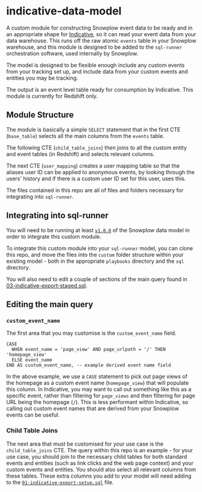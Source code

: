 # indicative-data-model
A custom module for constructing Snowplow event data to be ready and in an appropriate shape for [Indicative](https://www.indicative.com/), so it can read your event data from your data warehouse. This runs off the raw atomic `events` table in your Snowplow warehouse, and this module is designed to be added to the `sql-runner` orchestration software, used internally by Snowplow. 

The model is designed to be flexible enough include any custom events from your tracking set up, and include data from your custom events and entities you may be tracking. 

The output is an event level table ready for consumption by Indicative. This module is currently for Redshift only. 

## Module Structure
The module is basically a simple `SELECT` statement that in the first CTE (`base_table`) selects all the main columns from the `events` table.

The following CTE (`child_table_joins`) then joins to all the custom entity and event tables (in Redshift) and selects relevant columns.

The next CTE (`user_mapping`) creates a user mapping table so that the aliases user ID can be applied to anonymous events, by looking through the users' history and if there is a custom user ID set for this user, uses this. 

The files contained in this repo are all of files and folders necessary for integrating into `sql-runner`.

## Integrating into sql-runner
You will need to be running at least [`v1.0.0`](https://github.com/snowplow/data-models) of the Snowplow data model in order to integrate this custom module.

To integrate this custom module into your `sql-runner` model, you can clone this repo, and move the files into the `custom` folder structure within your existing model - both in the appropriate `playbooks` directory and the `sql` directory.

You will also need to edit a couple of sections of the main query found in [03-indicative-export-staged.sql](web/v1/redshift/sql-runner/sql/custom/01-indicative-export/03-indicative-export-staged.sql).

## Editing the main query
### `custom_event_name`
The first area that you may customise is the `custom_event_name` field. 

```
CASE
  WHEN event_name = 'page_view' AND page_urlpath = '/' THEN 'homepage_view'
  ELSE event_name
END AS custom_event_name, -- example derived event name field
```
In the above example, we use a `CASE` statement to pick out page views of the homepage as a custom event name (`homepage_view`) that will populate this column. In Indicative, you may want to call out something like this as a specific event, rather than filtering for `page_views` and then filtering for page URL being the homepage (`/`). This is less performant within Indicative, so calling out custom event names that are derived from your Snowplow events can be useful.

### Child Table Joins
The next area that must be customised for your use case is the `child_table_joins` CTE. The query within this repo is an example - for your use case, you should join to the necessary child tables for both standard events and entities (such as link clicks and the web page context) and your custom events and entities. You should also select all relevant columns from these tables. These extra columns you add to your model will need adding to the [`01-indicative-export-setup.sql`](web/v1/redshift/sql-runner/sql/custom/01-indicative-export/01-indicative-export-setup.sql) file.

